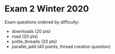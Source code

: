 # Exam 2 Winter 2020

Exam questions ordered by difficulty:

+ downloads (20 pts)
+ road (20 pts)
+ polite_threads (20 pts)
+ parallel_add (40 points, thread creation question)
